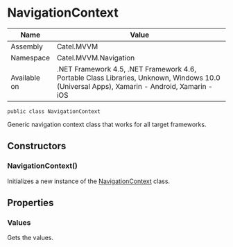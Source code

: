 

# NavigationContext

Name|Value
---|---
Assembly|Catel.MVVM
Namespace|Catel.MVVM.Navigation
Available on|.NET Framework 4.5, .NET Framework 4.6, Portable Class Libraries, Unknown, Windows 10.0 (Universal Apps), Xamarin - Android, Xamarin - iOS

```
public class NavigationContext
```

Generic navigation context class that works for all target frameworks.



## Constructors

### NavigationContext()

Initializes a new instance of the [NavigationContext](#) class.



## Properties

### Values

Gets the values.



